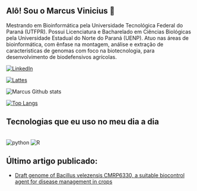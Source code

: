 ## Alô! Sou o Marcus Vinicius 👋

Mestrando em Bioinformática pela Universidade Tecnológica Federal do Paraná (UTFPR). Possui Licenciatura e Bacharelado em Ciências Biológicas pela Universidade Estadual do Norte do Paraná (UENP). Atuo nas áreas de bioinformática, com ênfase na montagem, análise e extração de caracteristicas de genomas com foco na biotecnologia, para desenvolvimento de biodefensivos agrícolas.

[![LinkedIn](https://img.shields.io/badge/LinkedIn-0077B5?style=for-the-badge&logo=linkedin&logoColor=white
)](https://www.linkedin.com/in/marcus-vinicius-da-silva-rodrigues-88652325b/)

[![Lattes](https://img.shields.io/badge/Academia-fff?style=for-the-badge&logo=academia&logoColor=black)](http://lattes.cnpq.br/1034886569235480)

![Marcus Github stats](https://github-readme-stats.vercel.app/api?username=marcusviniciusrodrigues&show_icons=true&theme=radical)

[![Top Langs](https://github-readme-stats.vercel.app/api/top-langs/?username=marcusviniciusrodrigues)](https://github.com/anuraghazra/github-readme-stats)

## Tecnologias que eu uso no meu dia a dia

<div style="display: inline_block"><br/>
  <img aling="center" alt="python" src="https://img.shields.io/badge/Python-3776AB?style=for-the-badge&logo=python&logoColor=white" />
  <img aling="center" alt="R" src="https://img.shields.io/badge/R-276DC3?style=for-the-badge&logo=r&logoColor=white)" />
</div> 

## Último artigo publicado:
- [Draft genome of Bacillus velezensis CMRP6330, a suitable biocontrol agent for disease management in crops](https://journals.asm.org/doi/10.1128/mra.00657-24)<br/> 

